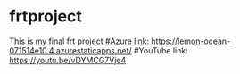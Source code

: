 # frtproject
This is my final frt project
#Azure link: https://lemon-ocean-071514e10.4.azurestaticapps.net/
#YouTube link: https://youtu.be/vDYMCG7Vje4
